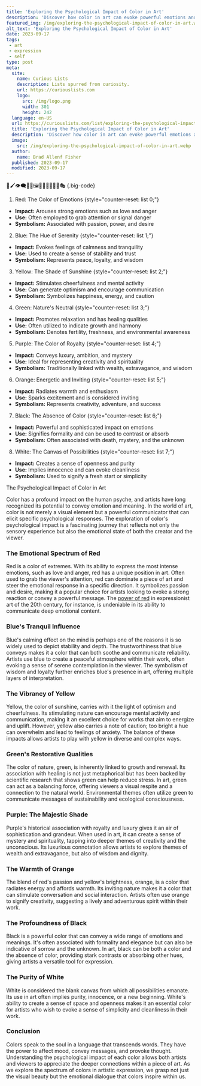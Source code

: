 ```yaml
---
title: 'Exploring the Psychological Impact of Color in Art'
description: 'Discover how color in art can evoke powerful emotions and shape our perception of the world. A fascinating exploration of its psychological impact.'
featured_img: /img/exploring-the-psychological-impact-of-color-in-art.webp
alt_text: 'Exploring the Psychological Impact of Color in Art'
date: 2023-09-17
tags:
 - art
 - expression
 - self
type: post
meta:
  site:
    name: Curious Lists
    description: Lists spurred from curiosity.
    url: https://curiouslists.com
    logo:
      src: /img/logo.png
      width: 301
      height: 242
  language: en-US
  url: https://curiouslists.com/list/exploring-the-psychological-impact-of-color-in-art
  title: 'Exploring the Psychological Impact of Color in Art'
  description: 'Discover how color in art can evoke powerful emotions and shape our perception of the world. A fascinating exploration of its psychological impact.'
  image:
    src: /img/exploring-the-psychological-impact-of-color-in-art.webp
  author:
    name: Brad Allenf Fisher
  published: 2023-09-17
  modified: 2023-09-17
---
```



🎨🖌️👁️‍🗨️🧠🌈🖼️👩‍🎨🧑‍🎨👨‍🎨🎭 {.big-code}

1. Red: The Color of Emotions {style="counter-reset: list 0;"}
  - **Impact:** Arouses strong emotions such as love and anger
  - **Use:** Often employed to grab attention or signal danger
  - **Symbolism:** Associated with passion, power, and desire

2. Blue: The Hue of Serenity {style="counter-reset: list 1;"}
  - **Impact:** Evokes feelings of calmness and tranquility
  - **Use:** Used to create a sense of stability and trust
  - **Symbolism:** Represents peace, loyalty, and wisdom

3. Yellow: The Shade of Sunshine {style="counter-reset: list 2;"}
  - **Impact:** Stimulates cheerfulness and mental activity
  - **Use:** Can generate optimism and encourage communication
  - **Symbolism:** Symbolizes happiness, energy, and caution

4. Green: Nature's Neutral {style="counter-reset: list 3;"}
  - **Impact:** Promotes relaxation and has healing qualities
  - **Use:** Often utilized to indicate growth and harmony
  - **Symbolism:** Denotes fertility, freshness, and environmental awareness

5. Purple: The Color of Royalty {style="counter-reset: list 4;"}
  - **Impact:** Conveys luxury, ambition, and mystery
  - **Use:** Ideal for representing creativity and spirituality
  - **Symbolism:** Traditionally linked with wealth, extravagance, and wisdom

6. Orange: Energetic and Inviting {style="counter-reset: list 5;"}
  - **Impact:** Radiates warmth and enthusiasm
  - **Use:** Sparks excitement and is considered inviting
  - **Symbolism:** Represents creativity, adventure, and success

7. Black: The Absence of Color {style="counter-reset: list 6;"}
  - **Impact:** Powerful and sophisticated impact on emotions
  - **Use:** Signifies formality and can be used to contrast or absorb
  - **Symbolism:** Often associated with death, mystery, and the unknown

8. White: The Canvas of Possibilities {style="counter-reset: list 7;"}
  - **Impact:** Creates a sense of openness and purity
  - **Use:** Implies innocence and can evoke cleanliness
  - **Symbolism:** Used to signify a fresh start or simplicity


The Psychological Impact of Color in Art

Color has a profound impact on the human psyche, and artists have long recognized its potential to convey emotion and meaning. In the world of art, color is not merely a visual element but a powerful communicator that can elicit specific psychological responses. The exploration of color's psychological impact is a fascinating journey that reflects not only the sensory experience but also the emotional state of both the creator and the viewer.

### The Emotional Spectrum of Red

Red is a color of extremes. With its ability to express the most intense emotions, such as love and anger, red has a unique position in art. Often used to grab the viewer's attention, red can dominate a piece of art and steer the emotional response in a specific direction. It symbolizes passion and desire, making it a popular choice for artists looking to evoke a strong reaction or convey a powerful message. The [power of red](https://www.khanacademy.org/humanities/art-1010/beginners-guide-20th-c-art/xdc974a79:key-concepts/a/expression-and-modern-art) in expressionist art of the 20th century, for instance, is undeniable in its ability to communicate deep emotional content.

### Blue's Tranquil Influence

Blue's calming effect on the mind is perhaps one of the reasons it is so widely used to depict stability and depth. The trustworthiness that blue conveys makes it a color that can both soothe and communicate reliability. Artists use blue to create a peaceful atmosphere within their work, often evoking a sense of serene contemplation in the viewer. The symbolism of wisdom and loyalty further enriches blue's presence in art, offering multiple layers of interpretation.

### The Vibrancy of Yellow

Yellow, the color of sunshine, carries with it the light of optimism and cheerfulness. Its stimulating nature can encourage mental activity and communication, making it an excellent choice for works that aim to energize and uplift. However, yellow also carries a note of caution; too bright a hue can overwhelm and lead to feelings of anxiety. The balance of these impacts allows artists to play with yellow in diverse and complex ways.

### Green's Restorative Qualities

The color of nature, green, is inherently linked to growth and renewal. Its association with healing is not just metaphorical but has been backed by scientific research that shows green can help reduce stress. In art, green can act as a balancing force, offering viewers a visual respite and a connection to the natural world. Environmental themes often utilize green to communicate messages of sustainability and ecological consciousness.

### Purple: The Majestic Shade

Purple's historical association with royalty and luxury gives it an air of sophistication and grandeur. When used in art, it can create a sense of mystery and spirituality, tapping into deeper themes of creativity and the unconscious. Its luxurious connotation allows artists to explore themes of wealth and extravagance, but also of wisdom and dignity.

### The Warmth of Orange

The blend of red's passion and yellow's brightness, orange, is a color that radiates energy and affords warmth. Its inviting nature makes it a color that can stimulate conversation and social interaction. Artists often use orange to signify creativity, suggesting a lively and adventurous spirit within their work.

### The Profoundness of Black

Black is a powerful color that can convey a wide range of emotions and meanings. It's often associated with formality and elegance but can also be indicative of sorrow and the unknown. In art, black can be both a color and the absence of color, providing stark contrasts or absorbing other hues, giving artists a versatile tool for expression.

### The Purity of White

White is considered the blank canvas from which all possibilities emanate. Its use in art often implies purity, innocence, or a new beginning. White's ability to create a sense of space and openness makes it an essential color for artists who wish to evoke a sense of simplicity and cleanliness in their work.

### Conclusion

Colors speak to the soul in a language that transcends words. They have the power to affect mood, convey messages, and provoke thought. Understanding the psychological impact of each color allows both artists and viewers to appreciate the deeper connections within a piece of art. As we explore the spectrum of colors in artistic expression, we grasp not just the visual beauty but the emotional dialogue that colors inspire within us.
